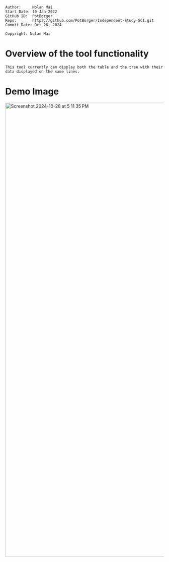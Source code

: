 ```
Author:     Nolan Mai
Start Date: 10-Jan-2022
GitHub ID:  PotBorger
Repo:       https://github.com/PotBorger/Independent-Study-SCI.git
Commit Date: Oct 28, 2024

Copyright: Nolan Mai
```

# Overview of the tool functionality
    This tool currently can display both the table and the tree with their data displayed on the same lines.
# Demo Image
<img width="1440" alt="Screenshot 2024-10-28 at 5 11 35 PM" src="https://github.com/user-attachments/assets/d8006f4a-94f3-4445-8e9a-28d92b275c30">

